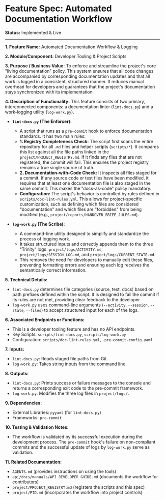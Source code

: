 <!-- ID: API-115 -->
# Feature Spec: Automated Documentation Workflow

**Status:** Implemented & Live

---

**1. Feature Name:**
Automated Documentation Workflow & Logging

**2. Module/Component:**
Developer Tooling & Project Scripts

**3. Purpose / Business Value:**
To enforce and streamline the project's core "living documentation" policy. This system ensures that all code changes are accompanied by corresponding documentation updates and that all work is logged in a consistent, structured manner. It reduces manual overhead for developers and guarantees that the project's documentation stays synchronized with its implementation.

**4. Description of Functionality:**
This feature consists of two primary, interconnected components: a documentation linter (`lint-docs.py`) and a work-logging utility (`log-work.py`).

*   **`lint-docs.py` (The Enforcer):**
    *   A script that runs as a `pre-commit` hook to enforce documentation standards. It has two main rules:
    *   **1. Registry Completeness Check:** The script first scans the entire repository for all `.md` files and helper scripts (`scripts/*`). It compares this list against all the file paths linked in the `project/PROJECT_REGISTRY.md`. If it finds any files that are not registered, the commit will fail. This ensures the project registry remains a true single source of truth.
    *   **2. Documentation-with-Code Check:** It inspects all files staged for a commit. If any source code or test files have been modified, it requires that at least one documentation file is also staged in the same commit. This makes the "docs-as-code" policy mandatory.
    *   **Configuration:** The script's behavior is controlled by rules defined in `scripts/doc-lint-rules.yml`. This allows for project-specific customization, such as defining which files are considered "documentation" and which files are "forbidden" from being modified (e.g., `project/reports/HANDOVER_BRIEF_JULES.md`).

*   **`log-work.py` (The Scribe):**
    *   A command-line utility designed to simplify and standardize the process of logging work.
    *   It takes structured inputs and correctly appends them to the three "Trinity" logs: `project/logs/ACTIVITY.md`, `project/logs/SESSION_LOG.md`, and `project/logs/CURRENT_STATE.md`.
    *   This removes the need for developers to manually edit these files, preventing formatting errors and ensuring each log receives the semantically correct information.

**5. Technical Details:**
*   `lint-docs.py` determines file categories (source, test, docs) based on path prefixes defined within the script. It is designed to fail the commit if its rules are not met, providing clear feedback to the developer.
*   `log-work.py` uses command-line arguments (`--activity`, `--session`, `--state`, `--files`) to accept structured input for each of the logs.

**6. Associated Endpoints or Functions:**
*   This is a developer tooling feature and has no API endpoints.
*   Key Scripts: `scripts/lint-docs.py`, `scripts/log-work.py`
*   Configuration: `scripts/doc-lint-rules.yml`, `.pre-commit-config.yaml`

**7. Inputs:**
*   `lint-docs.py`: Reads staged file paths from Git.
*   `log-work.py`: Takes string inputs from the command line.

**8. Outputs:**
*   `lint-docs.py`: Prints success or failure messages to the console and returns a corresponding exit code to the pre-commit framework.
*   `log-work.py`: Modifies the three log files in `project/logs/`.

**9. Dependencies:**
*   External Libraries: `pyyaml` (for `lint-docs.py`)
*   Frameworks: `pre-commit`

**10. Testing & Validation Notes:**
*   The workflow is validated by its successful execution during the development process. The `pre-commit` hook's failure on non-compliant commits and the successful update of logs by `log-work.py` serve as validation.

**11. Related Documentation:**
*   `AGENTS.md` (provides instructions on using the tools)
*   `api/docs/manuals/API_DEVELOPER_GUIDE.md` (documents the workflow for contributors)
*   `project/PROJECT_REGISTRY.md` (registers the scripts and this spec)
*   `project/PID.md` (incorporates the workflow into project controls)
